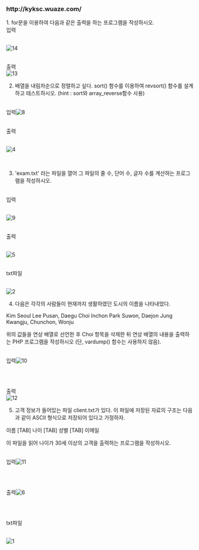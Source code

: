 <h3>http://kyksc.wuaze.com/</h3>
1. for문을 이용하여 다음과 같은 출력을 하는 프로그램을 작성하시오.
<br>입력

<br>![14](https://github.com/kyksc/Web23/assets/144462053/2c34ca17-c61b-4a02-bde2-d98a92857acd)






<br>출력
<br>![13](https://github.com/kyksc/Web23/assets/144462053/ab9d89de-9f1e-42b3-8873-0e4a41588e2a)




2. 배열을 내림차순으로 정렬하고 싶다. sort() 함수를 이용하여 revsort() 함수를 설계하고 테스트하시오.
   (hint : sort와 array_reverse함수 사용)
   
<br>입력![8](https://github.com/kyksc/Web23/assets/144462053/ddfda59c-9ed0-41bc-941c-234cb14e9504)


<br>출력

<br>![4](https://github.com/kyksc/Web23/assets/144462053/cdc208b7-aacb-4cda-8a93-e93f10fcf63b)


<br>

3. 'exam.txt' 라는 파일을 열어 그 파일의 줄 수, 단어 수, 글자 수를 계산하는 프로그램을 작성하시오.

<br>입력

<br>![9](https://github.com/kyksc/Web23/assets/144462053/37c3c2da-4317-4ab8-8618-65ef20adbf02)


<br>출력

<br>![5](https://github.com/kyksc/Web23/assets/144462053/122c4d3d-c658-414b-b316-ec2c42842df8)

<br>txt파일

<br>![2](https://github.com/kyksc/Web23/assets/144462053/845b341a-c026-44a7-8257-b1dce215ebd2)




4. 다음은 각각의 사람들이 현재까지 생활하였던 도시의 이름을 나타내었다.

Kim   Seoul
Lee    Pusan, Daegu
Choi   Inchon
Park   Suwon, Daejon
Jung   Kwangju, Chunchon, Wonju

위의 값들을 연상 배열로 선언한 후 Choi 항목을 삭제한 뒤 연상 배열의 내용을 출력하는 PHP 프로그램을 작성하시오 (단, vardump() 함수는 사용하지 않음).


<br>입력![10](https://github.com/kyksc/Web23/assets/144462053/9b978036-b137-4d2d-9754-8db8710f82f5)

<br>


<br>출력
<br>![12](https://github.com/kyksc/Web23/assets/144462053/91e9a559-7798-4fe6-acbb-aff57f3e7a07)


5. 고객 정보가 들어있는 파일 client.txt가 있다. 이 파일에 저장된 자료의 구조는 다음과 같이 ASCII 형식으로 저장되어 있다고 가정하자.

이름 [TAB] 나이 [TAB] 성별 [TAB] 이메일

이 파일을 읽어 나이가 30세 이상의 고객을 출력하는 프로그램을 작성하시오.


<br>입력![11](https://github.com/kyksc/Web23/assets/144462053/e89eb394-401a-475c-94fb-2acbc22b7c3c)

<br>


<br>출력![6](https://github.com/kyksc/Web23/assets/144462053/6e08c905-cccd-4566-ae52-0b2471f5a385)


<br>

<br>txt파일


<br>![1](https://github.com/kyksc/Web23/assets/144462053/caece547-e45a-4cf2-8897-8ad585afa2f5)
